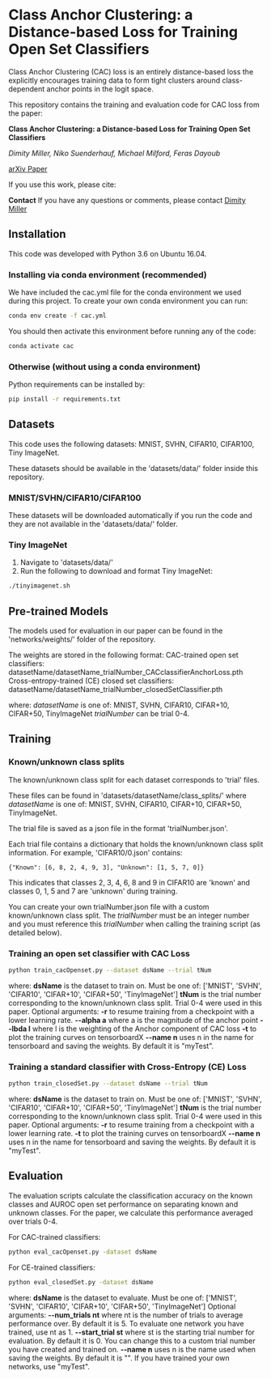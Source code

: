 # Class Anchor Clustering: a Distance-based Loss for Training Open Set Classifiers

Class Anchor Clustering (CAC) loss is an entirely distance-based loss the explicitly encourages training data to form tight clusters around class-dependent anchor points in the logit space.

This repository contains the training and evaluation code for CAC loss from the paper:

**Class Anchor Clustering: a Distance-based Loss for Training Open Set Classifiers**

*Dimity Miller, Niko Suenderhauf, Michael Milford, Feras Dayoub*

[arXiv Paper](https://arxiv.org/abs/2004.02434)

If you use this work, please cite:

<!-- ```text
@inproceedings{morrison2018closing,
	title={{Closing the Loop for Robotic Grasping: A Real-time, Generative Grasp Synthesis Approach}},
	author={Morrison, Douglas and Corke, Peter and Leitner, J\"urgen},
	booktitle={Proc.\ of Robotics: Science and Systems (RSS)},
	year={2018}
}
```
 -->

**Contact**
If you have any questions or comments, please contact [Dimity Miller](mailto:dimity.miller@hdr.qut.edu.au)

## Installation

This code was developed with Python 3.6 on Ubuntu 16.04.
 
### Installing via conda environment (recommended)
We have included the cac.yml file for the conda environment we used during this project. To create your own conda environment you can run:

```bash
conda env create -f cac.yml
```

You should then activate this environment before running any of the code:

```bash
conda activate cac
```

### Otherwise (without using a conda environment)
Python requirements can be installed by:

```bash
pip install -r requirements.txt
```

## Datasets
This code uses the following datasets: MNIST, SVHN, CIFAR10, CIFAR100, Tiny ImageNet.

These datasets should be available in the 'datasets/data/' folder inside this repository. 

### MNIST/SVHN/CIFAR10/CIFAR100
These datasets will be downloaded automatically if you run the code and they are not available in the 'datasets/data/' folder.

### Tiny ImageNet
1. Navigate to 'datasets/data/'
2. Run the following to download and format Tiny ImageNet:
```bash
./tinyimagenet.sh
```

## Pre-trained Models
The models used for evaluation in our paper can be found in the 'networks/weights/' folder of the repository.

The weights are stored in the following format:
	CAC-trained open set classifiers:
		datasetName/datasetName_trialNumber_CACclassifierAnchorLoss.pth
	Cross-entropy-trained (CE) closed set classifiers:
		datasetName/datasetName_trialNumber_closedSetClassifier.pth

where:
	*datasetName* is one of: MNIST, SVHN, CIFAR10, CIFAR+10, CIFAR+50, TinyImageNet
	*trialNumber* can be trial 0-4. 

## Training 
### Known/unknown class splits
The known/unknown class split for each dataset corresponds to 'trial' files. 

These files can be found in 'datasets/datasetName/class_splits/' where *datasetName* is one of: MNIST, SVHN, CIFAR10, CIFAR+10, CIFAR+50, TinyImageNet.

The trial file is saved as a json file in the format 'trialNumber.json'.

Each trial file contains a dictionary that holds the known/unknown class split information. For example, 'CIFAR10/0.json' contains:

```{python}
{"Known": [6, 8, 2, 4, 9, 3], "Unknown": [1, 5, 7, 0]}
```

This indicates that classes 2, 3, 4, 6, 8 and 9 in CIFAR10 are 'known' and classes 0, 1, 5 and 7 are 'unknown' during training.

You can create your own trialNumber.json file with a custom known/unknown class split. The *trialNumber* must be an integer number and you must reference this *trialNumber* when calling the training script (as detailed below).


### Training an open set classifier with CAC Loss
```bash
python train_cacOpenset.py --dataset dsName --trial tNum 
```
where:
	**dsName** is the dataset to train on. Must be one of:  ['MNIST', 'SVHN', 'CIFAR10', 'CIFAR+10', 'CIFAR+50', 'TinyImageNet']
	**tNum** is the trial number corresponding to the known/unknown class split. Trial 0-4 were used in this paper.
Optional arguments:
	**-r** to resume training from a checkpoint with a lower learning rate.
	**--alpha a** where a is the magnitude of the anchor point
	**--lbda l** where l is the weighting of the Anchor component of CAC loss
	**-t** to plot the training curves on tensorboardX
	**--name n** uses n in the name for tensorboard and saving the weights. By default it is "myTest". 


### Training a standard classifier with Cross-Entropy (CE) Loss
```bash
python train_closedSet.py --dataset dsName --trial tNum 
```
where:
	**dsName** is the dataset to train on. Must be one of:  ['MNIST', 'SVHN', 'CIFAR10', 'CIFAR+10', 'CIFAR+50', 'TinyImageNet']
	**tNum** is the trial number corresponding to the known/unknown class split. Trial 0-4 were used in this paper.
Optional arguments:
	**-r** to resume training from a checkpoint with a lower learning rate.
	**-t** to plot the training curves on tensorboardX
	**--name n** uses n in the name for tensorboard and saving the weights. By default it is "myTest". 


## Evaluation
The evaluation scripts calculate the classification accuracy on the known classes and AUROC open set performance on separating known and unknown classes. For the paper, we calculate this performance averaged over trials 0-4.

For CAC-trained classifiers:
```bash
python eval_cacOpenset.py -dataset dsName 
```

For CE-trained classifiers:
```bash
python eval_closedSet.py -dataset dsName 
```

where:
	**dsName** is the dataset to evaluate. Must be one of:  ['MNIST', 'SVHN', 'CIFAR10', 'CIFAR+10', 'CIFAR+50', 'TinyImageNet']
Optional arguments:
	**--num_trials nt** where nt is the number of trials to average performance over. By default it is 5. To evaluate one network you have trained, use nt as 1. 
	**--start_trial st** where st is the starting trial number for evaluation. By default it is 0. You can change this to a custom trial number you have created and trained on. 
	**--name n** uses n is the name used when saving the weights. By default it is "". If you have trained your own networks, use "myTest".

